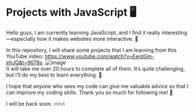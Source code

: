 # Projects with JavaScript 🖥️
Hello guys, I am currently learning JavaScript, and I find it really interesting—especially how it makes websites more interactive. 🧩

In this repository, I will share some projects that I am learning from this YouTube video: https://www.youtube.com/watch?v=EerdGm-ehJQ&t=9678s. 
![image](https://github.com/user-attachments/assets/65d4a6ed-1290-4a07-8c20-a4607fb3c739) <br>
It will take me over 20 hours to complete all of them. It’s quite challenging, but I’ll do my best to learn everything. 📑

I hope that anyone who sees my code can give me valuable advice so that I can improve my coding skills. Thank you so much for following me!  💖

I will be back soon. 🔥🔥🔥
